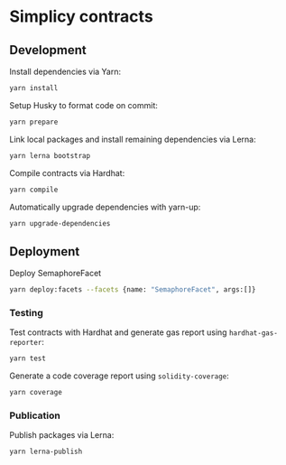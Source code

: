 # Simplicy contracts


## Development

Install dependencies via Yarn:

```bash
yarn install
```

Setup Husky to format code on commit:

```bash
yarn prepare
```

Link local packages and install remaining dependencies via Lerna:

```bash
yarn lerna bootstrap
```

Compile contracts via Hardhat:

```bash
yarn compile
```

Automatically upgrade dependencies with yarn-up:

```bash
yarn upgrade-dependencies
```

## Deployment
Deploy SemaphoreFacet
```bash
yarn deploy:facets --facets {name: "SemaphoreFacet", args:[]}
```

### Testing

Test contracts with Hardhat and generate gas report using `hardhat-gas-reporter`:

```bash
yarn test
```

Generate a code coverage report using `solidity-coverage`:

```bash
yarn coverage
```

### Publication

Publish packages via Lerna:

```bash
yarn lerna-publish
```